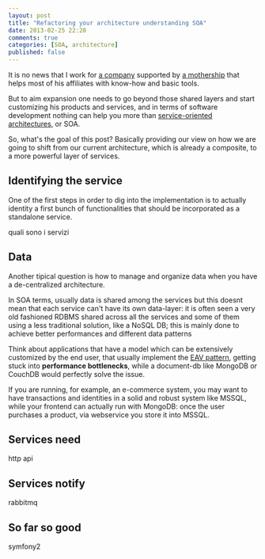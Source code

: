 ```yaml
---
layout: post
title: "Refactoring your architecture understanding SOA"
date: 2013-02-25 22:20
comments: true
categories: [SOA, architecture]
published: false
---
```


It is no news that I work for [a company](http://en-ae.namshi.com)
supported by [a mothership](http://www.rocket-internet.de)
that helps most of his affiliates with know-how
and basic tools.

But to aim expansion one needs to go beyond those
shared layers and start customizing his
products and services, and in terms of software development
nothing can help you more than
[service-oriented architectures](http://en.wikipedia.org/wiki/Service-oriented_architecture),
or SOA.

<!-- more -->

So, what's the goal of this post? Basically
providing our view on how we are going to
shift from our current architecture, which
is already a composite, to a more powerful
layer of services.

## Identifying the service

One of the first steps in order to dig
into the implementation is to actually identity
a first bunch of functionalities that should be
incorporated as a standalone service.



quali sono i servizi

## Data

Another tipical question is how to manage and organize
data when you have a de-centralized architecture.

In SOA terms, usually data is shared among the
services but this doesnt mean that each service can't
have its own data-layer: it is often seen a very old
fashioned RDBMS shared across all the services and
some of them using a less traditional solution, like
a NoSQL DB; this is mainly done to achieve better
performances and different data patterns

Think about applications that have a model which can be
extensively customized by the end user, that usually
implement the [EAV pattern](http://en.wikipedia.org/wiki/Entity%E2%80%93attribute%E2%80%93value_model),
getting stuck into **performance bottlenecks**, while
a document-db like MongoDB or CouchDB would
perfectly solve the issue.

If you are running, for example, an e-commerce system,
you may want to have transactions and identities in a
solid and robust system like MSSQL, while your
frontend can actually run with MongoDB: once the user
purchases a product, via webservice you store it into
MSSQL.

## Services need

http api

## Services notify

rabbitmq

## So far so good

symfony2